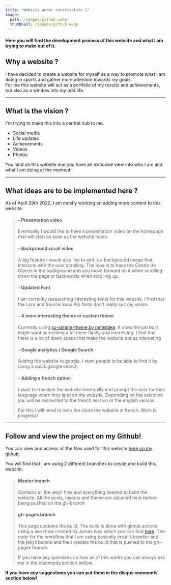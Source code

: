 ```yaml
---
title: "Website under construction 🚧"
image: 
  path: /images/github.webp
  thumbnail: /images/github.webp
---
```


#### Here you will find the development process of this website and what I am trying to make out of it.

## Why a website ?

I have decided to create a website for myself as a way to promote what I am doing in sports and gather more attention towards my goals.  
For me this website will act as a portfolio of my results and achievements, but also as a window into my odd life.

---------------------------------------------------

## What is the vision ?
I'm trying to make this into a central hub to me.  
- Social media
- Life updates
- Achievements
- Videos
- Photos

You land on this website and you have an exclusive view into who I am and what I am doing at the moment.

---------------------------------------------------

## What ideas are to be implemented here ?
As of April 29th 2022,  I am mostly working on adding more content to this website.

> #### - Presentation video
> Eventually I would like to have a presentation video on the homepage that will start as soon as the website loads.
>
>#### - Background scroll video
> A big feature I would also like to add is a background image that interacts with the user scrolling. The idea is to have the Centre de Glaces in the background and you move forward on it when scrolling down the page or backwards when scrolling up.
>
>#### - Updated Font
> I am currently researching interesting fonts for this website. I find that the Lora and Source Sans Pro fonts don't really suit my vision.
>
>#### - A more interesting theme or custom theme
> Currently using [so-simple-theme by mmistake](https://github.com/mmistakes/so-simple-theme "so-simple-theme by mmistake"). It does the job but I might want something a bit more flashy and interesting. I find that there is a lot of blank space that make the website not as interesting
>
>#### - Google analytics / Google Search
> Adding the website to google. I want people to be able to find it by doing a quick google search.
>
>#### - Adding a french option
> I want to translate the website eventually and prompt the user for their language when they land on the website. Depending on the selection you will be redirected to the french version or the english version.
>
> For this I will need to redo the clone the website in french. Work in progress!  

---------------------------------------------------

## Follow and view the project on my Github!

You can view and access all the files used for this website [here on my github](https://github.com/ChrisFiola/chrisfiola.github.io "here on my github").

You will find that I am using 2 different branches to create and build this website.

> #### Master branch
> Contains all the jekyll files and everything needed to build the website.
> All the posts, layouts and theme are adjusted here before being pushed on the gh-branch
>
> #### gh-pages branch
> This page contains the build. The build is done with github actions using a workflow created by James Ives which you can find [here](https://github.com/JamesIves/github-pages-deploy-action "here").
> The code for the workflow that I am using basically installs bundler and the jekyll bundle and then creates the build that is pushed to the gh-pages branch.
>
> If you have any questions on how all of this works you can always ask me in the comments section bellow.

**If you have any suggestions you can put them in the disqus comments section below!**

